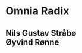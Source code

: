 <!-- .slide: data-background-image="./content/images/equinor_logo.png" data-background-size="15%" data-background-position="right 2% top 2%"-->
# Omnia Radix

Nils Gustav Stråbø<br/>
Øyvind Rønne
---

<!-- .slide: data-background-iframe="https://www.radix.equinor.com" -->

